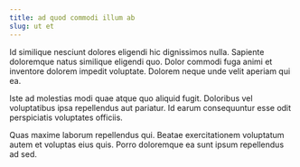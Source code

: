 ```yaml
---
title: ad quod commodi illum ab
slug: ut et
---
```


Id similique nesciunt dolores eligendi hic dignissimos nulla. Sapiente doloremque natus similique eligendi quo. Dolor commodi fuga animi et inventore dolorem impedit voluptate. Dolorem neque unde velit aperiam qui ea.

Iste ad molestias modi quae atque quo aliquid fugit. Doloribus vel voluptatibus ipsa repellendus aut pariatur. Id earum consequuntur esse odit perspiciatis voluptates officiis.

Quas maxime laborum repellendus qui. Beatae exercitationem voluptatum autem et voluptas eius quis. Porro doloremque ea sunt ipsum repellendus ad sed.
